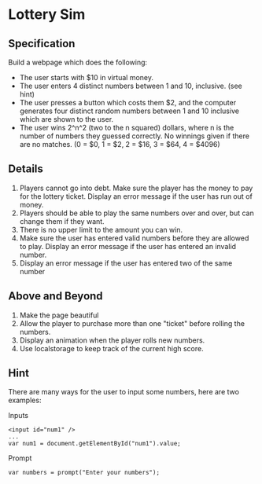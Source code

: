 # Lottery Sim

## Specification

Build a webpage which does the following:

* The user starts with $10 in virtual money.
* The user enters 4 distinct numbers between 1 and 10, inclusive. (see hint)
* The user presses a button which costs them $2, and the computer generates four distinct random numbers between 1 and 10 inclusive which are shown to the user.
* The user wins 2^n^2 (two to the n squared) dollars, where n is the number of numbers they guessed correctly. No winnings given if there are no matches. (0 = $0, 1 = $2, 2 = $16, 3 = $64, 4 = $4096)

## Details

1. Players cannot go into debt. Make sure the player has the money to pay for the lottery ticket. Display an error message if the user has run out of money.
2. Players should be able to play the same numbers over and over, but can change them if they want.
3. There is no upper limit to the amount you can win.
4. Make sure the user has entered valid numbers before they are allowed to play. Display an error message if the user has entered an invalid number.
5. Display an error message if the user has entered two of the same number 

## Above and Beyond

1. Make the page beautiful
2. Allow the player to purchase more than one "ticket" before rolling the numbers.
3. Display an animation when the player rolls new numbers.
4. Use localstorage to keep track of the current high score.


## Hint

There are many ways for the user to input some numbers, here are two examples:

Inputs

    <input id="num1" />
	...
	var num1 = document.getElementById("num1").value;
	
Prompt

	var numbers = prompt("Enter your numbers");
		 
